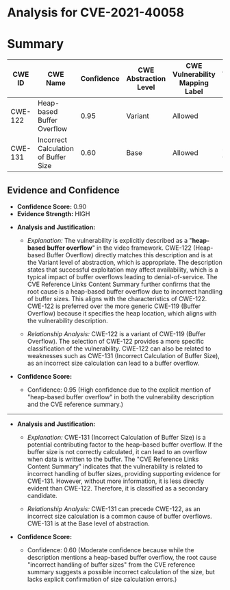 # Analysis for CVE-2021-40058

# Summary
| CWE ID | CWE Name | Confidence | CWE Abstraction Level | CWE Vulnerability Mapping Label | CWE-Vulnerability Mapping Notes |
|---|---|---|---|---|---|
| CWE-122 | Heap-based Buffer Overflow | 0.95 | Variant | Allowed | Primary CWE |
| CWE-131 | Incorrect Calculation of Buffer Size | 0.60 | Base | Allowed | Secondary Candidate |

## Evidence and Confidence

*   **Confidence Score:** 0.90
*   **Evidence Strength:** HIGH

- **Analysis and Justification:**  
  - *Explanation:* The vulnerability is explicitly described as a "**heap-based buffer overflow**" in the video framework. CWE-122 (Heap-based Buffer Overflow) directly matches this description and is at the Variant level of abstraction, which is appropriate. The description states that successful exploitation may affect availability, which is a typical impact of buffer overflows leading to denial-of-service. The CVE Reference Links Content Summary further confirms that the root cause is a heap-based buffer overflow due to incorrect handling of buffer sizes. This aligns with the characteristics of CWE-122. CWE-122 is preferred over the more generic CWE-119 (Buffer Overflow) because it specifies the heap location, which aligns with the vulnerability description.
  
  - *Relationship Analysis:* CWE-122 is a variant of CWE-119 (Buffer Overflow). The selection of CWE-122 provides a more specific classification of the vulnerability. CWE-122 can also be related to weaknesses such as CWE-131 (Incorrect Calculation of Buffer Size), as an incorrect size calculation can lead to a buffer overflow.

- **Confidence Score:**  
  - Confidence: 0.95 (High confidence due to the explicit mention of "heap-based buffer overflow" in both the vulnerability description and the CVE reference summary.)

---
- **Analysis and Justification:**  
  - *Explanation:* CWE-131 (Incorrect Calculation of Buffer Size) is a potential contributing factor to the heap-based buffer overflow. If the buffer size is not correctly calculated, it can lead to an overflow when data is written to the buffer. The "CVE Reference Links Content Summary" indicates that the vulnerability is related to incorrect handling of buffer sizes, providing supporting evidence for CWE-131. However, without more information, it is less directly evident than CWE-122. Therefore, it is classified as a secondary candidate.
  
  - *Relationship Analysis:* CWE-131 can precede CWE-122, as an incorrect size calculation is a common cause of buffer overflows. CWE-131 is at the Base level of abstraction.

- **Confidence Score:**  
  - Confidence: 0.60 (Moderate confidence because while the description mentions a heap-based buffer overflow, the root cause "incorrect handling of buffer sizes" from the CVE reference summary suggests a possible incorrect calculation of the size, but lacks explicit confirmation of size calculation errors.)
